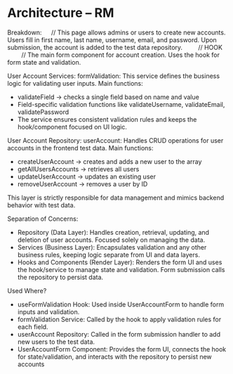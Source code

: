 # Architecture – RM

Breakdown:
<APP>  
    <USER-ACCOUNT-PAGE> // This page allows admins or users to create new accounts. Users fill in first name, last name, username, email, and password. Upon submission, the account is added to the test data repository.   
    <useFormValidation> // HOOK   
    <USER-ACCOUNT-FORM> // The main form component for account creation. Uses the hook for form state and validation.

User Account Services:
formValidation: This service defines the business logic for validating user inputs. Main functions:
- validateField → checks a single field based on name and value
- Field-specific validation functions like validateUsername, validateEmail, validatePassword
- The service ensures consistent validation rules and keeps the hook/component focused on UI logic.

User Account Repository:
userAccount: Handles CRUD operations for user accounts in the frontend test data. Main functions:
- createUserAccount → creates and adds a new user to the array
- getAllUsersAccounts → retrieves all users
- updateUserAccount → updates an existing user
- removeUserAccount → removes a user by ID

This layer is strictly responsible for data management and mimics backend behavior with test data.

Separation of Concerns:
- Repository (Data Layer): Handles creation, retrieval, updating, and deletion of user accounts. Focused solely on managing the data.
- Services (Business Layer): Encapsulates validation and any other business rules, keeping logic separate from UI and data layers.
- Hooks and Components (Render Layer): Renders the form UI and uses the hook/service to manage state and validation. Form submission calls the repository to persist data.

Used Where?
- useFormValidation Hook: Used inside UserAccountForm to handle form inputs and validation.
- formValidation Service: Called by the hook to apply validation rules for each field.
- userAccount Repository: Called in the form submission handler to add new users to the test data.
- UserAccountForm Component: Provides the form UI, connects the hook for state/validation, and interacts with the repository to persist new accounts